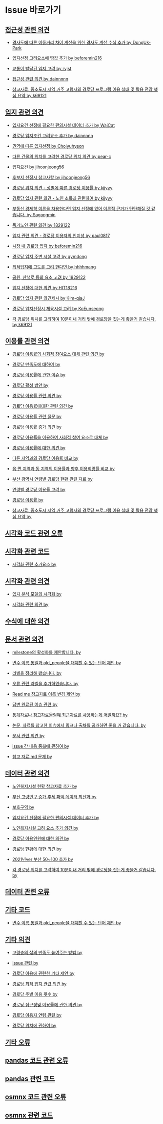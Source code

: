 # Issue 바로가기
## [접근성 관련 의견](https://github.com/pwjdgus/Data_Analytics_for_Age_friendly_busan/labels/%EC%A0%91%EA%B7%BC%EC%84%B1%20%EA%B4%80%EB%A0%A8%20%EC%9D%98%EA%B2%AC)

- [경사도에 따른 이동거리 차이 계산을 위한 경사도 계산 수식 추가](https://github.com/pwjdgus/Data_Analytics_for_Age_friendly_busan/issues/113)[ by DongUk-Park](https://github.com/DongUk-Park)

- [입지선정 고려요소에 땅값 추가](https://github.com/pwjdgus/Data_Analytics_for_Age_friendly_busan/issues/182)[ by beforemin216](https://github.com/beforemin216)

- [교통이 발달된 입지 고려](https://github.com/pwjdgus/Data_Analytics_for_Age_friendly_busan/issues/197)[ by rvjst](https://github.com/rvjst)

- [접근성 관련 의견](https://github.com/pwjdgus/Data_Analytics_for_Age_friendly_busan/issues/221)[ by dainnnnn](https://github.com/dainnnnn)

- [참고자료, 중소도시 지역 거주 고령자의 경로당 프로그램 이용 실태 및 활용 전망 핵심 요약](https://github.com/pwjdgus/Data_Analytics_for_Age_friendly_busan/issues/236)[ by k69121](https://github.com/k69121)


## [입지 관련 의견](https://github.com/pwjdgus/Data_Analytics_for_Age_friendly_busan/labels/%EC%9E%85%EC%A7%80%20%EA%B4%80%EB%A0%A8%20%EC%9D%98%EA%B2%AC)

- [입지요건 선정에 필요한 편의시설 데이터 추가](https://github.com/pwjdgus/Data_Analytics_for_Age_friendly_busan/issues/128)[ by WaiCat](https://github.com/WaiCat)

- [경로당 입지조건 고려요소 추가](https://github.com/pwjdgus/Data_Analytics_for_Age_friendly_busan/issues/130)[ by dainnnnn](https://github.com/dainnnnn)

- [권역에 따른 입지선정](https://github.com/pwjdgus/Data_Analytics_for_Age_friendly_busan/issues/136)[ by Choiyuhyeon](https://github.com/Choiyuhyeon)

- [다른 건물의 위치를 고려한 경로당 위치 의견](https://github.com/pwjdgus/Data_Analytics_for_Age_friendly_busan/issues/140)[ by pear-c](https://github.com/pear-c)

- [입지요건](https://github.com/pwjdgus/Data_Analytics_for_Age_friendly_busan/issues/166)[ by jihoonjeong56](https://github.com/jihoonjeong56)

- [후보지 선정시 참고사항](https://github.com/pwjdgus/Data_Analytics_for_Age_friendly_busan/issues/167)[ by jihoonjeong56](https://github.com/jihoonjeong56)

- [경로당 위치 의견 - 성별에 따른 경로당 이용률](https://github.com/pwjdgus/Data_Analytics_for_Age_friendly_busan/issues/176)[ by kjjyyy](https://github.com/kjjyyy)

- [경로당 입지 관련 의견 - 노인 소득과 관련하여](https://github.com/pwjdgus/Data_Analytics_for_Age_friendly_busan/issues/181)[ by kjjyyy](https://github.com/kjjyyy)

- [부동산 경제학 이론을 차용한다면 입지 선정에 있어 이론적 근거가 탄탄해질 것 같습니다.](https://github.com/pwjdgus/Data_Analytics_for_Age_friendly_busan/issues/185)[ by Sagongmin](https://github.com/Sagongmin)

- [독거노인 관련 의견](https://github.com/pwjdgus/Data_Analytics_for_Age_friendly_busan/issues/186)[ by 1829122](https://github.com/1829122)

- [입지 관련 의견 - 경로당 이용자의 인지성](https://github.com/pwjdgus/Data_Analytics_for_Age_friendly_busan/issues/192)[ by paul0817](https://github.com/paul0817)

- [시장 내 경로당 입지](https://github.com/pwjdgus/Data_Analytics_for_Age_friendly_busan/issues/195)[ by beforemin216](https://github.com/beforemin216)

- [경로당 입지 주변 시설 고려](https://github.com/pwjdgus/Data_Analytics_for_Age_friendly_busan/issues/198)[ by gymdong](https://github.com/gymdong)

- [최적입지에 고도를 고려 한다면](https://github.com/pwjdgus/Data_Analytics_for_Age_friendly_busan/issues/200)[ by hhhhmang](https://github.com/hhhhmang)

- [공원, 산책로 등의 요소 고려](https://github.com/pwjdgus/Data_Analytics_for_Age_friendly_busan/issues/201)[ by 1829122](https://github.com/1829122)

- [입지 선정에 대한 의견](https://github.com/pwjdgus/Data_Analytics_for_Age_friendly_busan/issues/205)[ by HIT18216](https://github.com/HIT18216)

- [경로당 입지 관련 의견제시](https://github.com/pwjdgus/Data_Analytics_for_Age_friendly_busan/issues/217)[ by Kim-qjaJ](https://github.com/Kim-qjaJ)

- [경로당 입지선정시 체육시설 고려](https://github.com/pwjdgus/Data_Analytics_for_Age_friendly_busan/issues/224)[ by KoEunseong](https://github.com/KoEunseong)

- [각 경로당 위치를 고려하여 10분이내 거리 밖에 경로당을 짓는게 좋을거 같습니다.](https://github.com/pwjdgus/Data_Analytics_for_Age_friendly_busan/issues/232)[ by k69121](https://github.com/k69121)


## [이용률 관련 의견](https://github.com/pwjdgus/Data_Analytics_for_Age_friendly_busan/labels/%EC%9D%B4%EC%9A%A9%EB%A5%A0%20%EA%B4%80%EB%A0%A8%20%EC%9D%98%EA%B2%AC)

- [경로당 이용률의 사회적 참여요소 대체 관련 의견](https://github.com/pwjdgus/Data_Analytics_for_Age_friendly_busan/issues/102)[ by ]()

- [경로당 만족도에 대하여](https://github.com/pwjdgus/Data_Analytics_for_Age_friendly_busan/issues/110)[ by ]()

- [경로당 이용률에 관한 이슈](https://github.com/pwjdgus/Data_Analytics_for_Age_friendly_busan/issues/116)[ by ]()

- [경로당 활성 방안](https://github.com/pwjdgus/Data_Analytics_for_Age_friendly_busan/issues/120)[ by ]()

- [경로당 이용률 관련 의견](https://github.com/pwjdgus/Data_Analytics_for_Age_friendly_busan/issues/125)[ by ]()

- [경로당 이용률에대한 관련 의견](https://github.com/pwjdgus/Data_Analytics_for_Age_friendly_busan/issues/132)[ by ]()

- [경로당 이용률 관련 질문](https://github.com/pwjdgus/Data_Analytics_for_Age_friendly_busan/issues/172)[ by ]()

- [경로당 이용률 증가 의견](https://github.com/pwjdgus/Data_Analytics_for_Age_friendly_busan/issues/178)[ by ]()

- [경로당 이용률을 이용하여 사회적 참여 요소로 대체](https://github.com/pwjdgus/Data_Analytics_for_Age_friendly_busan/issues/188)[ by ]()

- [경로당 이용률에 대한 의견](https://github.com/pwjdgus/Data_Analytics_for_Age_friendly_busan/issues/191)[ by ]()

- [다른 지역과의 경로당 이용률 비교](https://github.com/pwjdgus/Data_Analytics_for_Age_friendly_busan/issues/193)[ by ]()

- [읍·면 지역과 동 지역의 이용률과 향후 이용희망률 비교](https://github.com/pwjdgus/Data_Analytics_for_Age_friendly_busan/issues/211)[ by ]()

- [부산 광역시 연령별 경로당 현황 관련 자료](https://github.com/pwjdgus/Data_Analytics_for_Age_friendly_busan/issues/215)[ by ]()

- [연령별 경로당 이용률 고려](https://github.com/pwjdgus/Data_Analytics_for_Age_friendly_busan/issues/219)[ by ]()

- [경로당 이용률](https://github.com/pwjdgus/Data_Analytics_for_Age_friendly_busan/issues/229)[ by ]()

- [참고자료, 중소도시 지역 거주 고령자의 경로당 프로그램 이용 실태 및 활용 전망 핵심 요약](https://github.com/pwjdgus/Data_Analytics_for_Age_friendly_busan/issues/236)[ by ]()


## [시각화 코드 관련 오류](https://github.com/pwjdgus/Data_Analytics_for_Age_friendly_busan/labels/%EC%8B%9C%EA%B0%81%ED%99%94%20%EC%BD%94%EB%93%9C%20%EA%B4%80%EB%A0%A8%20%EC%98%A4%EB%A5%98)

## [시각화 관련 코드](https://github.com/pwjdgus/Data_Analytics_for_Age_friendly_busan/labels/%EC%8B%9C%EA%B0%81%ED%99%94%20%EA%B4%80%EB%A0%A8%20%EC%BD%94%EB%93%9C)

- [시각화 관련 추가요소](https://github.com/pwjdgus/Data_Analytics_for_Age_friendly_busan/issues/179)[ by ]()


## [시각화 관련 의견](https://github.com/pwjdgus/Data_Analytics_for_Age_friendly_busan/labels/%EC%8B%9C%EA%B0%81%ED%99%94%20%EA%B4%80%EB%A0%A8%20%EC%9D%98%EA%B2%AC)

- [입지 분석 모델의 시각화](https://github.com/pwjdgus/Data_Analytics_for_Age_friendly_busan/issues/183)[ by ]()

- [시각화 관련 의견](https://github.com/pwjdgus/Data_Analytics_for_Age_friendly_busan/issues/223)[ by ]()


## [수식에 대한 의견](https://github.com/pwjdgus/Data_Analytics_for_Age_friendly_busan/labels/%EC%88%98%EC%8B%9D%EC%97%90%20%EB%8C%80%ED%95%9C%20%EC%9D%98%EA%B2%AC)

## [문서 관련 의견](https://github.com/pwjdgus/Data_Analytics_for_Age_friendly_busan/labels/%EB%AC%B8%EC%84%9C%20%EA%B4%80%EB%A0%A8%20%EC%9D%98%EA%B2%AC)

- [milestone의 활성화를 제안합니다.](https://github.com/pwjdgus/Data_Analytics_for_Age_friendly_busan/issues/122)[ by ]()

- [변수 이름 통일과 old_people을 대체할 수 있는 단어 제안](https://github.com/pwjdgus/Data_Analytics_for_Age_friendly_busan/issues/123)[ by ]()

- [라벨을 정리해 봤습니다.](https://github.com/pwjdgus/Data_Analytics_for_Age_friendly_busan/issues/170)[ by ]()

- [오류 관련 라벨을 추가하였습니다.](https://github.com/pwjdgus/Data_Analytics_for_Age_friendly_busan/issues/173)[ by ]()

- [Read me 참고자료 이름 변경 제안](https://github.com/pwjdgus/Data_Analytics_for_Age_friendly_busan/issues/174)[ by ]()

- [답변 완료된 이슈 관련](https://github.com/pwjdgus/Data_Analytics_for_Age_friendly_busan/issues/175)[ by ]()

- [통계자료나 참고자료올릴떄 최근자료를 사용하는게 어떨까요?](https://github.com/pwjdgus/Data_Analytics_for_Age_friendly_busan/issues/189)[ by ]()

- [논문, 자료를 참고한 이슈에서 링크나 출처를 공개하면 좋을 거 같습니다.](https://github.com/pwjdgus/Data_Analytics_for_Age_friendly_busan/issues/213)[ by ]()

- [문서 관련 의견](https://github.com/pwjdgus/Data_Analytics_for_Age_friendly_busan/issues/214)[ by ]()

- [issue 간 내용 중복에 관하여](https://github.com/pwjdgus/Data_Analytics_for_Age_friendly_busan/issues/218https://github.com/pwjdgus/Data_Analytics_for_Age_friendly_busan/issues/225)[ by ]()

- [참고 자료.md 문제](https://github.com/pwjdgus/Data_Analytics_for_Age_friendly_busan/issues/225)[ by ]()

## [데이터 관련 의견](https://github.com/pwjdgus/Data_Analytics_for_Age_friendly_busan/labels/%EB%8D%B0%EC%9D%B4%ED%84%B0%20%EA%B4%80%EB%A0%A8%20%EC%9D%98%EA%B2%AC)

- [노인복지시설 현황 참고자료 추가](https://github.com/pwjdgus/Data_Analytics_for_Age_friendly_busan/issues/115)[ by ]()

- [부산 고령인구 증가 추세 파악 데이터 최신화](https://github.com/pwjdgus/Data_Analytics_for_Age_friendly_busan/issues/117)[ by ]()

- [보호구역](https://github.com/pwjdgus/Data_Analytics_for_Age_friendly_busan/issues/126)[ by ]()

- [입지요건 선정에 필요한 편의시설 데이터 추가](https://github.com/pwjdgus/Data_Analytics_for_Age_friendly_busan/issues/128)[ by ]()

- [노인복지시설 고려 요소 추가 의견](https://github.com/pwjdgus/Data_Analytics_for_Age_friendly_busan/issues/133)[ by ]()

- [경로당 이용인원에 대한 의견](https://github.com/pwjdgus/Data_Analytics_for_Age_friendly_busan/issues/168)[ by ]()

- [경로당 현황에 대한 의견](https://github.com/pwjdgus/Data_Analytics_for_Age_friendly_busan/issues/169)[ by ]()

- [2021년ver 부산 50~100  추가](https://github.com/pwjdgus/Data_Analytics_for_Age_friendly_busan/issues/220)[ by ]()

- [각 경로당 위치를 고려하여 10분이내 거리 밖에 경로당을 짓는게 좋을거 같습니다.](https://github.com/pwjdgus/Data_Analytics_for_Age_friendly_busan/issues/232)[ by ]()

## [데이터 관련 오류](https://github.com/pwjdgus/Data_Analytics_for_Age_friendly_busan/labels/%EB%8D%B0%EC%9D%B4%ED%84%B0%20%EA%B4%80%EB%A0%A8%20%EC%98%A4%EB%A5%98)

## [기타 코드](https://github.com/pwjdgus/Data_Analytics_for_Age_friendly_busan/labels/%EA%B8%B0%ED%83%80%20%EC%BD%94%EB%93%9C)

- [변수 이름 통일과 old_people을 대체할 수 있는 단어 제안](https://github.com/pwjdgus/Data_Analytics_for_Age_friendly_busan/issues/123)[ by ]()

## [기타 의견](https://github.com/pwjdgus/Data_Analytics_for_Age_friendly_busan/labels/%EA%B8%B0%ED%83%80%20%EC%9D%98%EA%B2%AC)

- [고령층의 삶의 만족도 높여주는 방법](https://github.com/pwjdgus/Data_Analytics_for_Age_friendly_busan/issues/114)[ by ]()

- [Issue 관련](https://github.com/pwjdgus/Data_Analytics_for_Age_friendly_busan/issues/187)[ by ]()

- [경로당 이용에 관련한 기타 제언](https://github.com/pwjdgus/Data_Analytics_for_Age_friendly_busan/issues/190)[ by ]()

- [경로당 최적 입지 관련 의견](https://github.com/pwjdgus/Data_Analytics_for_Age_friendly_busan/issues/203)[ by ]()

- [경로당 주별 이용 횟수](https://github.com/pwjdgus/Data_Analytics_for_Age_friendly_busan/issues/204)[ by ]()

- [경로당 접근성및 이용률에 관한 의견](https://github.com/pwjdgus/Data_Analytics_for_Age_friendly_busan/issues/206)[ by ]()

- [경로당 이용자 연령 관련](https://github.com/pwjdgus/Data_Analytics_for_Age_friendly_busan/issues/207)[ by ]()

- [경로당 위치에 관하여](https://github.com/pwjdgus/Data_Analytics_for_Age_friendly_busan/issues/209)[ by ]()

## [기타 오류](https://github.com/pwjdgus/Data_Analytics_for_Age_friendly_busan/labels/%EA%B8%B0%ED%83%80%20%EC%98%A4%EB%A5%98)

## [pandas 코드 관련 오류](https://github.com/pwjdgus/Data_Analytics_for_Age_friendly_busan/labels/pandas%20%EC%BD%94%EB%93%9C%20%EA%B4%80%EB%A0%A8%20%EC%98%A4%EB%A5%98)

## [pandas 관련 코드](https://github.com/pwjdgus/Data_Analytics_for_Age_friendly_busan/labels/pandas%20%EA%B4%80%EB%A0%A8%20%EC%BD%94%EB%93%9C)

## [osmnx 코드 관련 오류](https://github.com/pwjdgus/Data_Analytics_for_Age_friendly_busan/labels/osmnx%20%EC%BD%94%EB%93%9C%20%EA%B4%80%EB%A0%A8%20%EC%98%A4%EB%A5%98)

## [osmnx 관련 코드](https://github.com/pwjdgus/Data_Analytics_for_Age_friendly_busan/labels/osmnx%20%EA%B4%80%EB%A0%A8%20%EC%BD%94%EB%93%9C)

